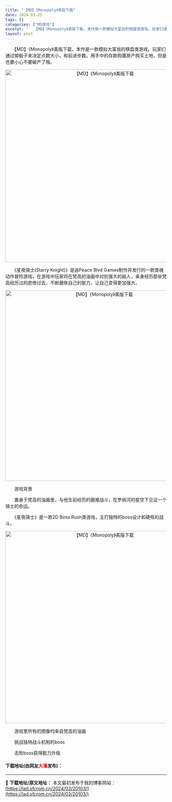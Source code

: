 ```yaml
---
title: "【MD】《Monopoly》美版下载"
date: 2024-03-25
tags: []
categories: ["MD游戏"]
excerpt: "　　【MD】《Monopoly》美版下载，本作是一款模拟大富翁的棋盘类游戏。玩家们通过掷骰子来决定点数大小，和前进步数。用手中的存款购置房产购买土地，但是也要小心不要破产了哦。 　　《星夜骑士(Starry Knight)》是由Peace Blvd Games制作并发行的一款类魂动作冒险游戏，在游戏&hellip;"
layout: post
---
```


 <p>　　【MD】《Monopoly》美版下载，本作是一款模拟大富翁的棋盘类游戏。玩家们通过掷骰子来决定点数大小，和前进步数。用手中的存款购置房产购买土地，但是也要小心不要破产了哦。</p> <p align="center"><img align="" border="0" src="https://lad.sfcrom.cn/wp-content/uploads/2024/03/20240325_66010e538ec9f.png" width="601" alt="【MD】《Monopoly》美版下载" /></p> <p>　　《星夜骑士(Starry Knight)》是由Peace Blvd Games制作并发行的一款类魂动作冒险游戏，在游戏中玩家将在梵高的油画中对抗强大的敌人，亲身经历那些梵高经历过的悲惨过去，不断磨练自己的能力，让自己变得更加强大。</p> <p align="center"><img align="" border="0" src="https://lad.sfcrom.cn/wp-content/uploads/2024/03/20240325_66010e551630b.png" width="595" alt="【MD】《Monopoly》美版下载" /></p> <p>　　游戏背景</p> <p>　　置身于梵高的油画里，与他生前经历的磨难战斗，在罗纳河的星空下见证一个骑士的命运。</p> <p>　　《星夜骑士》是一款2D Boss Rush类游戏，主打独特的boss设计和硬核的战斗。</p> <p align="center"><img align="" border="0" src="https://lad.sfcrom.cn/wp-content/uploads/2024/03/20240325_66010e5699efc.png" width="600" alt="【MD】《Monopoly》美版下载" /></p> <p>　　游戏里所有的图像均来自梵高的油画</p> <p>　　挑战独特战斗机制的boss</p> <p>　　击败boss获得能力升级</p> <p><h4>下载地址(由网友<font color="red">大潘</font>发布)：</h4></p> 

---
📖 **下载地址/原文地址：** 本文最初发布于我的博客网站：[https://lad.sfcrom.cn/2024/03/20103/](https://lad.sfcrom.cn/2024/03/20103/)
